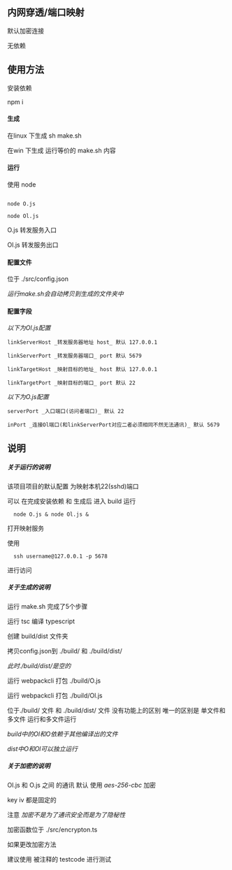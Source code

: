 ## 内网穿透/端口映射

默认加密连接

无依赖




## 使用方法


安装依赖

npm i 

#### 生成

在linux 下生成 sh make.sh

在win    下生成 运行等价的 make.sh 内容

#### 运行

使用 node 
```

node O.js

node Ol.js

```

O.js 转发服务入口

Ol.js 转发服务出口

#### 配置文件

位于 ./src/config.json

_运行make.sh会自动拷贝到生成的文件夹中_

#### 配置字段

_以下为Ol.js配置_
```
linkServerHost _转发服务器地址 host_ 默认 127.0.0.1

linkServerPort _转发服务器端口_ port 默认 5679

linkTargetHost _映射目标的地址_ host 默认 127.0.0.1

linkTargetPort _映射目标的端口_ port 默认 22
```

_以下为O.js配置_

```
serverPort _入口端口(访问者端口)_ 默认 22 

inPort _连接Ol端口(和linkServerPort对应二者必须相同不然无法通讯)_ 默认 5679
```

## 说明 

##### 关于运行的说明 


  该项目项目的默认配置 为映射本机22(sshd)端口

  可以 在完成安装依赖 和 生成后 进入 build 运行 
  ```
    node O.js & node Ol.js & 
  ```
  打开映射服务

  使用
  ```
    ssh username@127.0.0.1 -p 5678
  ```
  进行访问

##### 关于生成的说明

  运行 make.sh 完成了5个步骤

  运行 tsc 编译 typescript

  创建 build/dist 文件夹

  拷贝config.json到 ./build/ 和 ./build/dist/

  _此时./build/dist/是空的_

  运行 webpackcli 打包 ./build/O.js

  运行 webpackcli 打包 ./build/Ol.js

  位于./build/ 文件 和 ./build/dist/ 文件 没有功能上的区别 唯一的区别是 单文件和多文件 运行和多文件运行

  _build中的Ol和O依赖于其他编译出的文件_

  _dist中O和Ol可以独立运行_

##### 关于加密的说明

  Ol.js 和 O.js 之间 的通讯 默认 使用 *aes-256-cbc* 加密

  key iv 都是固定的 

  注意 *加密不是为了通讯安全而是为了隐秘性*

  加密函数位于 ./src/encrypton.ts

  如果更改加密方法

  建议使用 被注释的 testcode 进行测试
